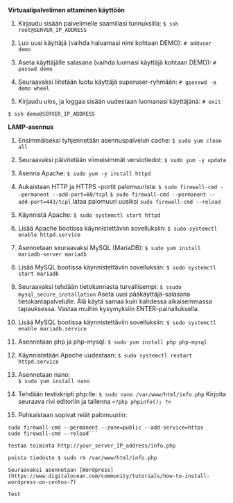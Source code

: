 **Virtuaalipalvelimen ottaminen käyttöön**

1. Kirjaudu sisään palvelimelle saamillasi tunnuksilla: 
```$ ssh root@SERVER_IP_ADDRESS```

2. Luo uusi käyttäjä (vaihda haluamasi nimi kohtaan DEMO): 
```# adduser demo```

3. Aseta käyttäjälle salasana (vaihda luomasi käyttäjä kohtaan DEMO): 
```# passwd demo```

4. Seuraavaksi liitetään luotu käyttäjä superuser-ryhmään: 
```# gpasswd -a demo wheel```

5. Kirjaudu ulos, ja loggaa sisään uudestaan luomanasi käyttäjänä: 
```# exit```

```$ ssh demo@SERVER_IP_ADDRESS```

**LAMP-asennus**

1. Ensimmäiseksi tyhjennetään asennuspalvelun cache: 
```$ sudo yum clean all```

2. Seuraavaksi päivitetään viimeisimmät versiotiedot: 
```$ sudo yum -y update```

3. Asenna Apache: 
```$ sudo yum -y install httpd```

4. Aukaistaan HTTP ja HTTPS -portit palomuurista: 
```$ sudo firewall-cmd --permanent --add-port=80/tcpl```
```$ sudo firewall-cmd --permanent --add-port=443/tcpl```
lataa palomuuri uusiksi
```sudo firewall-cmd --reload```

5. Käynnistä Apache: 
```$ sudo systemctl start httpd```

6. Lisää Apache bootissa käynnistettäviin sovelluksiin: 
```$ sudo systemctl enable httpd.service```

7. Asennetaan seuraavaksi MySQL (MariaDB): 
```$ sudo yum install mariadb-server mariadb```

8. Lisää MySQL bootissa käynnistettäviin sovelluksiin: 
```$ sudo systemctl start mariadb```

9. Seuraavaksi tehdään tietokannasta turvallisempi: 
```$ ssudo mysql_secure_installation```
Aseta uusi pääkäyttäjä-salasana tietokantapalvelulle. Älä käytä samaa kuin kahdessa aikaisemmassa tapauksessa. Vastaa muihin kysymyksiin ENTER-painalluksella.

10. Lisää MySQL bootissa käynnistettäviin sovelluksiin: 
```$ sudo systemctl enable mariadb.service```

11. Asennetaan php ja php-mysql: 
```$ sudo yum install php php-mysql```

12. Käynnistetään Apache uudestaan: 
```$ sudo systemctl restart httpd.service```

13. Asennetaan nano:  
```$ sudo yum install nano```

14. Tehdään testiskripti php:lle: 
  ```$ sudo nano /var/www/html/info.php```
  Kirjoita seuraava rivi editoriin ja tallenna
  ```<?php phpinfo(); ?>```

15. Puhkaistaan sopivat reiät palomuuriin: 
```sudo firewall-cmd --permanent --zone=public --add-service=http 
sudo firewall-cmd --permanent --zone=public --add-service=https
sudo firewall-cmd --reload```

testaa toiminta http://your_server_IP_address/info.php

poista tiedosto $ sudo rm /var/www/html/info.php

Seuraavaksi asennetaan [Wordpress](https://www.digitalocean.com/community/tutorials/how-to-install-wordpress-on-centos-7)

Test
